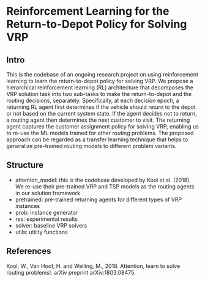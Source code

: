 # Reinforcement Learning for the Return-to-Depot Policy for Solving VRP

## Intro
This is the codebase of an ongoing research project on using reinforcement learning to learn the return-to-depot policy for solving VRP. We propose a hierarchical reinforcement learning (RL) architecture that decomposes the VRP solution task into two sub-tasks to make the return-to-depot and the routing decisions, separately. Specifically, at each decision epoch, a returning RL agent first determines if the vehicle should return to the depot or not based on the current system state. If the agent decides not to return, a routing agent then determines the next customer to visit. The returning agent captures the customer assignment policy for solving VRP, enabling us to re-use the ML models trained for other routing problems. The proposed approach can be regarded as a transfer learning technique that helps to generalize pre-trained routing models to different problem variants.

## Structure
 - attention_model: this is the codebase developed by Kool et al. (2018). We re-use their pre-trained VRP and TSP models as the routing agents in our solution framework
 - pretrained: pre-trained returning agents for different types of VRP instances
 - prob: instance generator
 - res: experimental results
 - solver: baseline VRP solvers
 - utils: utility functions
 
 ## References
 Kool, W., Van Hoof, H. and Welling, M., 2018. Attention, learn to solve routing problems!. arXiv preprint arXiv:1803.08475.
